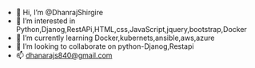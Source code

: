 - 👋 Hi, I’m @DhanrajShirgire
- 👀 I’m interested in Python,Djanog,RestAPi,HTML,css,JavaScript,jquery,bootstrap,Docker
- 🌱 I’m currently learning Docker,kubernets,ansible,aws,azure
- 💞️ I’m looking to collaborate on python-Djanog,Restapi
- 📫 dhanarajs840@gmail.com

<!---
DhanrajShirgire/DhanrajShirgire is a ✨ special ✨ repository because its `README.md` (this file) appears on your GitHub profile.
You can click the Preview link to take a look at your changes.
--->
